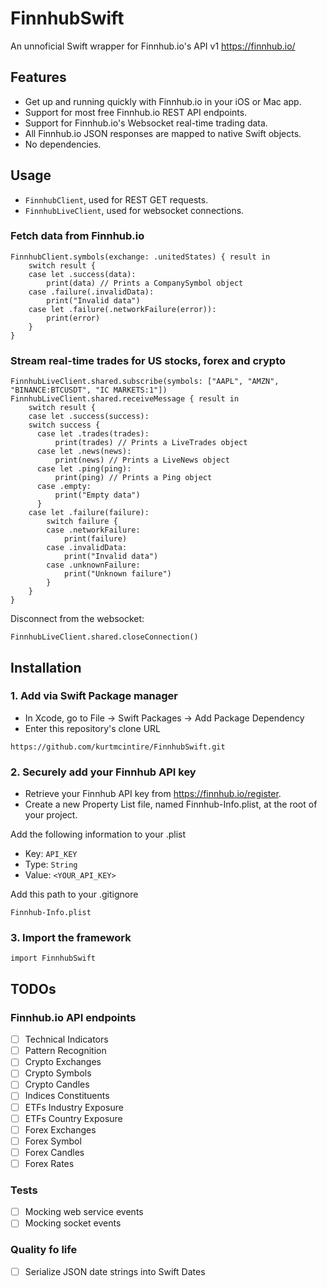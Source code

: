 # FinnhubSwift
An unnoficial Swift wrapper for Finnhub.io's API v1
https://finnhub.io/

## Features

* Get up and running quickly with Finnhub.io in your iOS or Mac app.
* Support for most free Finnhub.io REST API endpoints.
* Support for Finnhub.io's Websocket real-time trading data.
* All Finnhub.io JSON responses are mapped to native Swift objects.
* No dependencies.

## Usage

* `FinnhubClient`, used for REST GET requests.
* `FinnhubLiveClient`, used for websocket connections.

### Fetch data from Finnhub.io
```
FinnhubClient.symbols(exchange: .unitedStates) { result in
    switch result {
    case let .success(data):
        print(data) // Prints a CompanySymbol object
    case .failure(.invalidData):
        print("Invalid data")
    case let .failure(.networkFailure(error)):
        print(error)
    }
}
```

### Stream real-time trades for US stocks, forex and crypto
```
FinnhubLiveClient.shared.subscribe(symbols: ["AAPL", "AMZN", "BINANCE:BTCUSDT", "IC MARKETS:1"])
FinnhubLiveClient.shared.receiveMessage { result in
    switch result {
    case let .success(success):
    switch success {
      case let .trades(trades):
          print(trades) // Prints a LiveTrades object
      case let .news(news):
          print(news) // Prints a LiveNews object
      case let .ping(ping):
          print(ping) // Prints a Ping object
      case .empty:
          print("Empty data")
      }
    case let .failure(failure):
        switch failure {
        case .networkFailure:
            print(failure)
        case .invalidData:
            print("Invalid data")
        case .unknownFailure:
            print("Unknown failure")
        }
    }
}
```

Disconnect from the websocket:
```
FinnhubLiveClient.shared.closeConnection()
```

## Installation
### 1. Add via Swift Package manager

* In Xcode, go to File -> Swift Packages -> Add Package Dependency
* Enter this repository's clone URL
```
https://github.com/kurtmcintire/FinnhubSwift.git
```

### 2. Securely add your Finnhub API key

* Retrieve your Finnhub API key from https://finnhub.io/register.
* Create a new Property List file, named Finnhub-Info.plist, at the root of your project.

Add the following information to your .plist
* Key: `API_KEY`
* Type: `String`
* Value: `<YOUR_API_KEY>`

Add this path to your .gitignore
```
Finnhub-Info.plist
```

### 3. Import the framework
```
import FinnhubSwift
```

## TODOs

### Finnhub.io API endpoints
- [ ] Technical Indicators
- [ ] Pattern Recognition
- [ ] Crypto Exchanges
- [ ] Crypto Symbols
- [ ] Crypto Candles
- [ ] Indices Constituents
- [ ] ETFs Industry Exposure
- [ ] ETFs Country Exposure
- [ ] Forex Exchanges
- [ ] Forex Symbol
- [ ] Forex Candles
- [ ] Forex Rates

### Tests
- [ ] Mocking web service events
- [ ] Mocking socket events

### Quality fo life
- [ ] Serialize JSON date strings into Swift Dates
